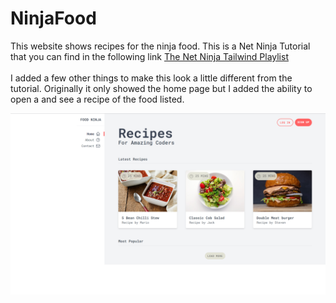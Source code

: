 # NinjaFood
This website shows recipes for the ninja food. This is a Net Ninja Tutorial that you can find in the following link
[The Net Ninja Tailwind Playlist](https://www.youtube.com/watch?v=bxmDnn7lrnk&list=PL4cUxeGkcC9gpXORlEHjc5bgnIi5HEGhw)
<br>
<br>
I added a few other things to make this look a little different from the tutorial. Originally it only showed the home page but I added the ability to open a and see a recipe of the food listed.

![Image](/public/img/Screenshot%202023-06-22%20180600.png)